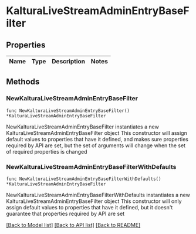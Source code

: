 # KalturaLiveStreamAdminEntryBaseFilter

## Properties

Name | Type | Description | Notes
------------ | ------------- | ------------- | -------------

## Methods

### NewKalturaLiveStreamAdminEntryBaseFilter

`func NewKalturaLiveStreamAdminEntryBaseFilter() *KalturaLiveStreamAdminEntryBaseFilter`

NewKalturaLiveStreamAdminEntryBaseFilter instantiates a new KalturaLiveStreamAdminEntryBaseFilter object
This constructor will assign default values to properties that have it defined,
and makes sure properties required by API are set, but the set of arguments
will change when the set of required properties is changed

### NewKalturaLiveStreamAdminEntryBaseFilterWithDefaults

`func NewKalturaLiveStreamAdminEntryBaseFilterWithDefaults() *KalturaLiveStreamAdminEntryBaseFilter`

NewKalturaLiveStreamAdminEntryBaseFilterWithDefaults instantiates a new KalturaLiveStreamAdminEntryBaseFilter object
This constructor will only assign default values to properties that have it defined,
but it doesn't guarantee that properties required by API are set


[[Back to Model list]](../README.md#documentation-for-models) [[Back to API list]](../README.md#documentation-for-api-endpoints) [[Back to README]](../README.md)


